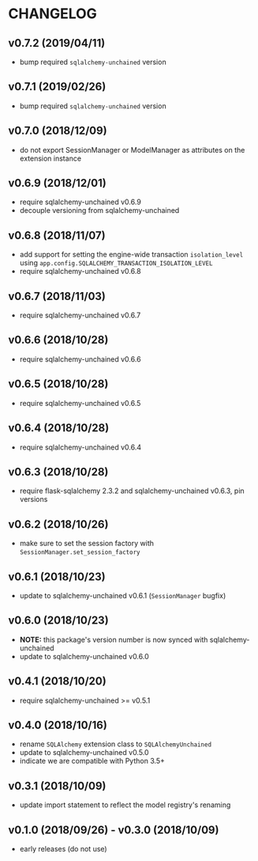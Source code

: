 # CHANGELOG

## v0.7.2 (2019/04/11)

- bump required `sqlalchemy-unchained` version

## v0.7.1 (2019/02/26)

- bump required `sqlalchemy-unchained` version

## v0.7.0 (2018/12/09)

- do not export SessionManager or ModelManager as attributes on the extension instance

## v0.6.9 (2018/12/01)

- require sqlalchemy-unchained v0.6.9
- decouple versioning from sqlalchemy-unchained

## v0.6.8 (2018/11/07)

- add support for setting the engine-wide transaction `isolation_level` using `app.config.SQLALCHEMY_TRANSACTION_ISOLATION_LEVEL`
- require sqlalchemy-unchained v0.6.8

## v0.6.7 (2018/11/03)

- require sqlalchemy-unchained v0.6.7

## v0.6.6 (2018/10/28)

- require sqlalchemy-unchained v0.6.6

## v0.6.5 (2018/10/28)

- require sqlalchemy-unchained v0.6.5

## v0.6.4 (2018/10/28)

- require sqlalchemy-unchained v0.6.4

## v0.6.3 (2018/10/28)

- require flask-sqlalchemy 2.3.2 and sqlalchemy-unchained v0.6.3, pin versions

## v0.6.2 (2018/10/26)

- make sure to set the session factory with `SessionManager.set_session_factory`

## v0.6.1 (2018/10/23)

- update to sqlalchemy-unchained v0.6.1 (`SessionManager` bugfix)

## v0.6.0 (2018/10/23)

- **NOTE:** this package's version number is now synced with sqlalchemy-unchained
- update to sqlalchemy-unchained v0.6.0

## v0.4.1 (2018/10/20)

- require sqlalchemy-unchained >= v0.5.1

## v0.4.0 (2018/10/16)

- rename `SQLAlchemy` extension class to `SQLAlchemyUnchained`
- update to sqlalchemy-unchained v0.5.0
- indicate we are compatible with Python 3.5+

## v0.3.1 (2018/10/09)

- update import statement to reflect the model registry's renaming

## v0.1.0 (2018/09/26) - v0.3.0 (2018/10/09)

- early releases (do not use)
